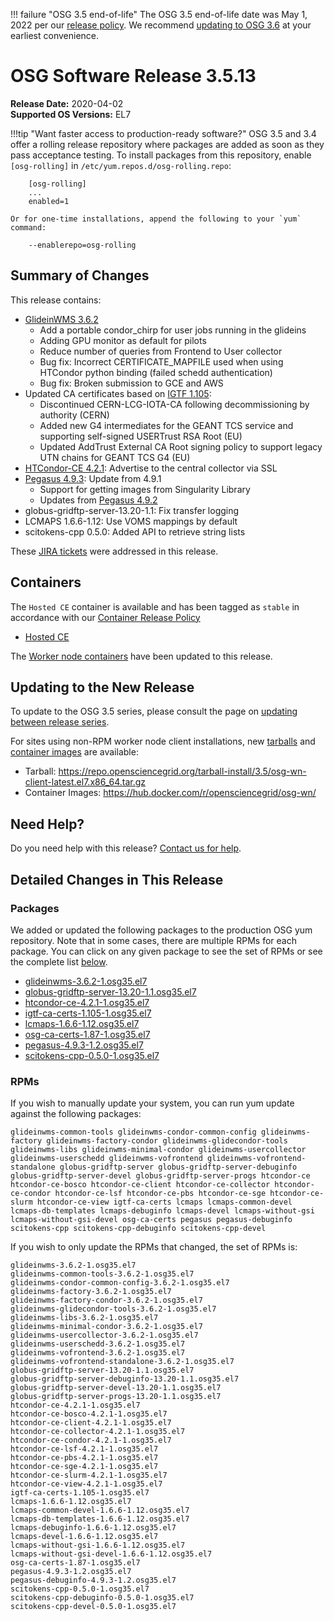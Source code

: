 !!! failure "OSG 3.5 end-of-life"
    The OSG 3.5 end-of-life date was May 1, 2022 per our
    [release policy](https://osg-htc.org/technology/policy/release-series/).
    We recommend
    [updating to OSG 3.6](../updating-to-osg-36.md)
    at your earliest convenience.

OSG Software Release 3.5.13
===========================

**Release Date:** 2020-04-02    
**Supported OS Versions:** EL7

!!!tip "Want faster access to production-ready software?"
    OSG 3.5 and 3.4 offer a rolling release repository where packages are added as soon as they pass acceptance testing.
    To install packages from this repository, enable `[osg-rolling]` in `/etc/yum.repos.d/osg-rolling.repo`:

        [osg-rolling]
        ...
        enabled=1

    Or for one-time installations, append the following to your `yum` command:

        --enablerepo=osg-rolling

Summary of Changes
------------------

This release contains:

-   [GlideinWMS 3.6.2](https://glideinwms.fnal.gov/doc.v3_6_2/history.html)
    -   Add a portable condor\_chirp for user jobs running in the glideins
    -   Adding GPU monitor as default for pilots
    -   Reduce number of queries from Frontend to User collector
    -   Bug fix: Incorrect CERTIFICATE\_MAPFILE used when using HTCondor python binding (failed schedd authentication)
    -   Bug fix: Broken submission to GCE and AWS
-   Updated CA certificates based on [IGTF 1.105](http://dist.eugridpma.info/distribution/igtf/current/CHANGES):
    -   Discontinued CERN-LCG-IOTA-CA following decommissioning by authority (CERN)
    -   Added new G4 intermediates for the GEANT TCS service and supporting self-signed USERTrust RSA Root (EU)
    -   Updated AddTrust External CA Root signing policy to support legacy UTN chains for GEANT TCS G4 (EU)
-   [HTCondor-CE 4.2.1](https://github.com/htcondor/htcondor-ce/releases/tag/v4.2.1): Advertise to the central collector via SSL
-   [Pegasus 4.9.3](https://pegasus.isi.edu/2020/01/31/pegasus-4-9-3-released/): Update from 4.9.1
    -   Support for getting images from Singularity Library
    -   Updates from [Pegasus 4.9.2](https://pegasus.isi.edu/2019/08/07/pegasus-4-9-2-released/)
-   globus-gridftp-server-13.20-1.1: Fix transfer logging
-   LCMAPS 1.6.6-1.12: Use VOMS mappings by default
-   scitokens-cpp 0.5.0: Added API to retrieve string lists

These
[JIRA tickets](https://jira.opensciencegrid.org/issues/?jql=project%20%3D%20SOFTWARE%20AND%20fixVersion%20%3D%203.5.13%20ORDER%20BY%20priority%20DESC%2C%20key%20DESC)
were addressed in this release.

Containers
----------

The `Hosted CE` container is available and has been tagged as `stable` in accordance with our
[Container Release Policy](https://osg-htc.org/technology/policy/container-release/)

-   [Hosted CE](https://hub.docker.com/r/opensciencegrid/hosted-ce/)


The [Worker node containers](../../worker-node/using-wn-containers.md) have been updated to this release.


Updating to the New Release
---------------------------

To update to the OSG 3.5 series, please consult the page on
[updating between release series](../updating-to-osg-35.md).

For sites using non-RPM worker node client installations, new [tarballs](../../worker-node/install-wn-tarball.md) and
[container images](../../worker-node/using-wn-containers.md) are available:

- Tarball: <https://repo.opensciencegrid.org/tarball-install/3.5/osg-wn-client-latest.el7.x86_64.tar.gz>
- Container Images: <https://hub.docker.com/r/opensciencegrid/osg-wn/>

Need Help?
----------

Do you need help with this release? [Contact us for help](../../common/help.md).

Detailed Changes in This Release
--------------------------------

### Packages

We added or updated the following packages to the production OSG yum repository.
Note that in some cases, there are multiple RPMs for each package.
You can click on any given package to see the set of RPMs or see the complete list [below](#rpms).

-   [glideinwms-3.6.2-1.osg35.el7](https://koji.chtc.wisc.edu/koji/search?match=glob&type=build&terms=glideinwms-3.6.2-1.osg35.el7)
-   [globus-gridftp-server-13.20-1.1.osg35.el7](https://koji.chtc.wisc.edu/koji/search?match=glob&type=build&terms=globus-gridftp-server-13.20-1.1.osg35.el7)
-   [htcondor-ce-4.2.1-1.osg35.el7](https://koji.chtc.wisc.edu/koji/search?match=glob&type=build&terms=htcondor-ce-4.2.1-1.osg35.el7)
-   [igtf-ca-certs-1.105-1.osg35.el7](https://koji.chtc.wisc.edu/koji/search?match=glob&type=build&terms=igtf-ca-certs-1.105-1.osg35.el7)
-   [lcmaps-1.6.6-1.12.osg35.el7](https://koji.chtc.wisc.edu/koji/search?match=glob&type=build&terms=lcmaps-1.6.6-1.12.osg35.el7)
-   [osg-ca-certs-1.87-1.osg35.el7](https://koji.chtc.wisc.edu/koji/search?match=glob&type=build&terms=osg-ca-certs-1.87-1.osg35.el7)
-   [pegasus-4.9.3-1.2.osg35.el7](https://koji.chtc.wisc.edu/koji/search?match=glob&type=build&terms=pegasus-4.9.3-1.2.osg35.el7)
-   [scitokens-cpp-0.5.0-1.osg35.el7](https://koji.chtc.wisc.edu/koji/search?match=glob&type=build&terms=scitokens-cpp-0.5.0-1.osg35.el7)

### RPMs

If you wish to manually update your system, you can run yum update against the following packages:

    glideinwms-common-tools glideinwms-condor-common-config glideinwms-factory glideinwms-factory-condor glideinwms-glidecondor-tools glideinwms-libs glideinwms-minimal-condor glideinwms-usercollector glideinwms-userschedd glideinwms-vofrontend glideinwms-vofrontend-standalone globus-gridftp-server globus-gridftp-server-debuginfo globus-gridftp-server-devel globus-gridftp-server-progs htcondor-ce htcondor-ce-bosco htcondor-ce-client htcondor-ce-collector htcondor-ce-condor htcondor-ce-lsf htcondor-ce-pbs htcondor-ce-sge htcondor-ce-slurm htcondor-ce-view igtf-ca-certs lcmaps lcmaps-common-devel lcmaps-db-templates lcmaps-debuginfo lcmaps-devel lcmaps-without-gsi lcmaps-without-gsi-devel osg-ca-certs pegasus pegasus-debuginfo scitokens-cpp scitokens-cpp-debuginfo scitokens-cpp-devel

If you wish to only update the RPMs that changed, the set of RPMs is:

``` file
glideinwms-3.6.2-1.osg35.el7
glideinwms-common-tools-3.6.2-1.osg35.el7
glideinwms-condor-common-config-3.6.2-1.osg35.el7
glideinwms-factory-3.6.2-1.osg35.el7
glideinwms-factory-condor-3.6.2-1.osg35.el7
glideinwms-glidecondor-tools-3.6.2-1.osg35.el7
glideinwms-libs-3.6.2-1.osg35.el7
glideinwms-minimal-condor-3.6.2-1.osg35.el7
glideinwms-usercollector-3.6.2-1.osg35.el7
glideinwms-userschedd-3.6.2-1.osg35.el7
glideinwms-vofrontend-3.6.2-1.osg35.el7
glideinwms-vofrontend-standalone-3.6.2-1.osg35.el7
globus-gridftp-server-13.20-1.1.osg35.el7
globus-gridftp-server-debuginfo-13.20-1.1.osg35.el7
globus-gridftp-server-devel-13.20-1.1.osg35.el7
globus-gridftp-server-progs-13.20-1.1.osg35.el7
htcondor-ce-4.2.1-1.osg35.el7
htcondor-ce-bosco-4.2.1-1.osg35.el7
htcondor-ce-client-4.2.1-1.osg35.el7
htcondor-ce-collector-4.2.1-1.osg35.el7
htcondor-ce-condor-4.2.1-1.osg35.el7
htcondor-ce-lsf-4.2.1-1.osg35.el7
htcondor-ce-pbs-4.2.1-1.osg35.el7
htcondor-ce-sge-4.2.1-1.osg35.el7
htcondor-ce-slurm-4.2.1-1.osg35.el7
htcondor-ce-view-4.2.1-1.osg35.el7
igtf-ca-certs-1.105-1.osg35.el7
lcmaps-1.6.6-1.12.osg35.el7
lcmaps-common-devel-1.6.6-1.12.osg35.el7
lcmaps-db-templates-1.6.6-1.12.osg35.el7
lcmaps-debuginfo-1.6.6-1.12.osg35.el7
lcmaps-devel-1.6.6-1.12.osg35.el7
lcmaps-without-gsi-1.6.6-1.12.osg35.el7
lcmaps-without-gsi-devel-1.6.6-1.12.osg35.el7
osg-ca-certs-1.87-1.osg35.el7
pegasus-4.9.3-1.2.osg35.el7
pegasus-debuginfo-4.9.3-1.2.osg35.el7
scitokens-cpp-0.5.0-1.osg35.el7
scitokens-cpp-debuginfo-0.5.0-1.osg35.el7
scitokens-cpp-devel-0.5.0-1.osg35.el7
```
